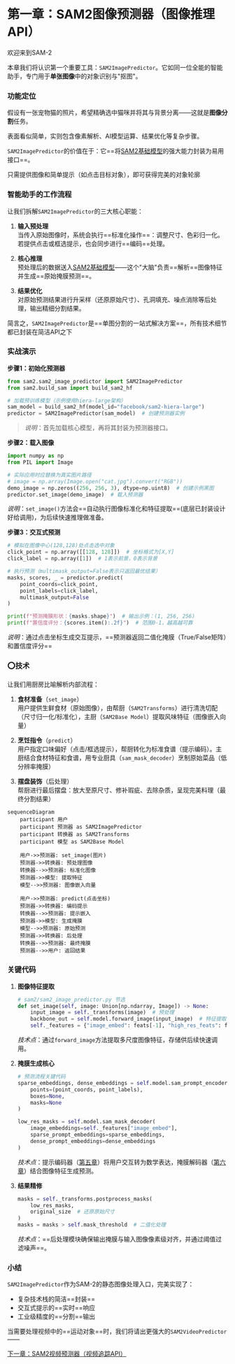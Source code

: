 # 第一章：SAM2图像预测器（图像推理API）

欢迎来到SAM-2

本章我们将认识第一个重要工具：`SAM2ImagePredictor`。它如同一位全能的智能助手，专门用于**单张图像**中的对象识别与"抠图"。

### 功能定位

假设有一张宠物猫的照片，希望精确选中猫咪并将其与背景分离——这就是**图像分割**任务。

表面看似简单，实则包含像素解析、AI模型运算、结果优化等复杂步骤。

`SAM2ImagePredictor`的价值在于：它==将[SAM2基础模型](03_sam2base_model_.md)的强大能力封装为易用接口==。

只需提供图像和简单提示（如点击目标对象），即可获得完美的对象轮廓

### 智能助手的工作流程

让我们拆解`SAM2ImagePredictor`的三大核心职能：

1. **输入预处理**  
   当传入原始图像时，系统会执行==标准化操作==：调整尺寸、色彩归一化。若提供点击或框选提示，也会同步进行==编码==处理。

2. **核心推理**  
   预处理后的数据送入[SAM2基础模型](03_sam2base_model_.md)——这个"大脑"负责==解析==图像特征并生成==原始掩膜预测==。

3. **结果优化**  
   对原始预测结果进行升采样（还原原始尺寸）、孔洞填充、噪点消除等后处理，输出精细分割结果。

简言之，`SAM2ImagePredictor`是==单图分割的一站式解决方案==，所有技术细节都已封装在简洁API之下

### 实战演示

**步骤1：初始化预测器**

```python
from sam2.sam2_image_predictor import SAM2ImagePredictor
from sam2.build_sam import build_sam2_hf

# 加载预训练模型（示例使用hiera-large架构）
sam_model = build_sam2_hf(model_id="facebook/sam2-hiera-large")
predictor = SAM2ImagePredictor(sam_model)  # 创建预测器实例
```
> *说明*：首先加载核心模型，再将其封装为预测器接口。

**步骤2：载入图像**

```python
import numpy as np
from PIL import Image

# 实际应用时应替换为真实图片路径
# image = np.array(Image.open("cat.jpg").convert("RGB"))
demo_image = np.zeros((256, 256, 3), dtype=np.uint8)  # 创建示例黑图
predictor.set_image(demo_image)  # 载入预测器
```
*说明*：`set_image()`方法会==自动执行图像标准化和特征提取==(底层已封装设计好给调用)，为后续快速推理做准备。

**步骤3：交互式预测**

```python
# 模拟在图像中心(128,128)处点击选中对象
click_point = np.array([[128, 128]])  # 坐标格式为[X,Y]
click_label = np.array([1])  # 1表示前景，0表示背景

# 执行预测（multimask_output=False表示只返回最优结果）
masks, scores, _ = predictor.predict(
    point_coords=click_point,
    point_labels=click_label,
    multimask_output=False
)

print(f"预测掩膜形状：{masks.shape}")  # 输出示例：(1, 256, 256)
print(f"置信度评分：{scores.item():.2f}")  # 范围0-1，越高越可靠
```
*说明*：通过点击坐标生成交互提示，==预测器返回二值化掩膜（True/False矩阵）和置信度评分==

### ⭕技术

让我们用厨房比喻解析内部流程：

1. **食材准备**（`set_image`）  
   用户提供生鲜食材（原始图像），由帮厨（`SAM2Transforms`）进行清洗切配（尺寸归一化/标准化），主厨（`SAM2Base Model`）提取风味特征（图像嵌入向量）

2. **烹饪指令**（`predict`）  
   用户指定口味偏好（点击/框选提示），帮厨转化为标准食谱（提示编码）。主厨结合食材特征和食谱，用专业厨具（`sam_mask_decoder`）烹制原始菜品（低分辨率掩膜）

3. **摆盘装饰**（后处理）  
   帮厨进行最后摆盘：放大至原尺寸、修补瑕疵、去除杂质，呈现完美料理（最终分割结果）

```mermaid
sequenceDiagram
    participant 用户
    participant 预测器 as SAM2ImagePredictor
    participant 转换器 as SAM2Transforms
    participant 模型 as SAM2Base Model
    
    用户->>预测器: set_image(图片)
    预测器->>转换器: 预处理图像
    转换器-->>预测器: 标准化图像
    预测器->>模型: 提取特征
    模型-->>预测器: 图像嵌入向量

    用户->>预测器: predict(点击坐标)
    预测器->>转换器: 编码提示
    转换器-->>预测器: 提示嵌入
    预测器->>模型: 生成掩膜
    模型-->>预测器: 原始预测
    预测器->>转换器: 后处理
    转换器-->>预测器: 最终掩膜
    预测器-->>用户: 返回结果
```

### 关键代码

1. **图像特征提取**  
   ```python
   # sam2/sam2_image_predictor.py 节选
   def set_image(self, image: Union[np.ndarray, Image]) -> None:
       input_image = self._transforms(image)  # 预处理
       backbone_out = self.model.forward_image(input_image)  # 特征提取
       self._features = {"image_embed": feats[-1], "high_res_feats": feats[:-1]}
   ```
   *技术点*：通过`forward_image`方法提取多尺度图像特征，存储供后续快速调用。

2. **掩膜生成核心**  
   ```python
   # 预测流程关键代码
   sparse_embeddings, dense_embeddings = self.model.sam_prompt_encoder(
       points=(point_coords, point_labels),
       boxes=None, 
       masks=None
   )
   
   low_res_masks = self.model.sam_mask_decoder(
       image_embeddings=self._features["image_embed"],
       sparse_prompt_embeddings=sparse_embeddings,
       dense_prompt_embeddings=dense_embeddings
   )
   ```
   *技术点*：提示编码器（[第五章](05_prompt_encoder_.md)）将用户交互转为数学表达，掩膜解码器（[第六章](06_mask_decoder_.md)）结合图像特征生成预测。
   
3. **结果精修**  
   ```python
   masks = self._transforms.postprocess_masks(
       low_res_masks, 
       original_size  # 还原原始尺寸
   )
   masks = masks > self.mask_threshold  # 二值化处理
   ```
   *技术点*：==后处理模块确保输出掩膜与输入图像像素级对齐，并通过阈值过滤噪声==。

### 小结

`SAM2ImagePredictor`作为SAM-2的静态图像处理入口，完美实现了：

- 复杂技术栈的简洁==封装==
- 交互式提示的==实时==响应
- 工业级精度的==分割==输出

当需要处理视频中的==运动对象==时，我们将请出更强大的`SAM2VideoPredictor`——

[下一章：SAM2视频预测器（视频追踪API）](02_sam2videopredictor__video_tracking_api__.md)

